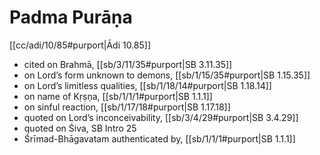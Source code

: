 # Padma Purāṇa

[[cc/adi/10/85#purport|Ādi 10.85]]

* cited on Brahmā, [[sb/3/11/35#purport|SB 3.11.35]]
* on Lord’s form unknown to demons, [[sb/1/15/35#purport|SB 1.15.35]]
* on Lord’s limitless qualities, [[sb/1/18/14#purport|SB 1.18.14]]
* on name of Kṛṣṇa, [[sb/1/1/1#purport|SB 1.1.1]]
* on sinful reaction, [[sb/1/17/18#purport|SB 1.17.18]]
* quoted on Lord’s inconceivability, [[sb/3/4/29#purport|SB 3.4.29]]
* quoted on Śiva, SB Intro 25
* Śrīmad-Bhāgavatam authenticated by, [[sb/1/1/1#purport|SB 1.1.1]]
